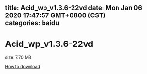 
title: Acid_wp_v1.3.6-22vd
date: Mon Jan 06 2020 17:47:57 GMT+0800 (CST)    
categories: baidu
---

# Acid_wp_v1.3.6-22vd
size: 7.70 MB
 
 

[How to download](https://bpcam.bemobtrk.com/go/2ceec3aa-1ca2-46d6-b9ff-aaa5c184517c?jno=3744)